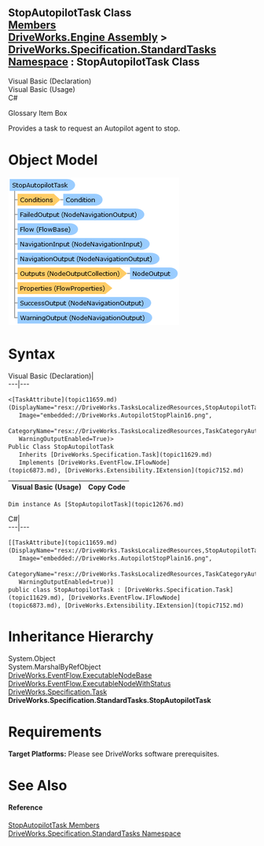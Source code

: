 StopAutopilotTask Class   
[Members](topic12677.md)   
[DriveWorks.Engine Assembly](topic2156.md) > [DriveWorks.Specification.StandardTasks Namespace](topic11896.md) : StopAutopilotTask Class  
---  
  
Visual Basic (Declaration)    
Visual Basic (Usage)    
C# 

Glossary Item Box

Provides a task to request an Autopilot agent to stop. 

# Object Model

![](dotnetdiagramimages/image689.png)

# Syntax

Visual Basic (Declaration)|   
---|---  
      
    
    <[TaskAttribute](topic11659.md)(DisplayName="resx://DriveWorks.TasksLocalizedResources,StopAutopilotTask", 
       Image="embedded://DriveWorks.AutopilotStopPlain16.png", 
       CategoryName="resx://DriveWorks.TasksLocalizedResources,TaskCategoryAutopilot", 
       WarningOutputEnabled=True)>
    Public Class StopAutopilotTask 
       Inherits [DriveWorks.Specification.Task](topic11629.md)
       Implements [DriveWorks.EventFlow.IFlowNode](topic6873.md), [DriveWorks.Extensibility.IExtension](topic7152.md)   
  
Visual Basic (Usage)| Copy Code  
---|---  
      
    
    Dim instance As [StopAutopilotTask](topic12676.md)  
  
C#|   
---|---  
      
    
    [[TaskAttribute](topic11659.md)(DisplayName="resx://DriveWorks.TasksLocalizedResources,StopAutopilotTask", 
       Image="embedded://DriveWorks.AutopilotStopPlain16.png", 
       CategoryName="resx://DriveWorks.TasksLocalizedResources,TaskCategoryAutopilot", 
       WarningOutputEnabled=true)]
    public class StopAutopilotTask : [DriveWorks.Specification.Task](topic11629.md), [DriveWorks.EventFlow.IFlowNode](topic6873.md), [DriveWorks.Extensibility.IExtension](topic7152.md)    
  
# Inheritance Hierarchy

System.Object  
System.MarshalByRefObject  
[DriveWorks.EventFlow.ExecutableNodeBase](topic6938.md)  
[DriveWorks.EventFlow.ExecutableNodeWithStatus](topic6990.md)  
[DriveWorks.Specification.Task](topic11629.md)  
**DriveWorks.Specification.StandardTasks.StopAutopilotTask**  


# Requirements

**Target Platforms:** Please see DriveWorks software prerequisites.

# See Also

#### Reference

[StopAutopilotTask Members](topic12677.md)   
[DriveWorks.Specification.StandardTasks Namespace](topic11896.md)


